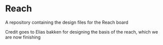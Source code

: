 # Reach
A repository containing the design files for the Reach board

Credit goes to Elias bakken for designing the basis of the reach, which we are now finishing 
